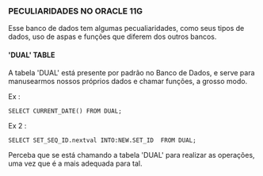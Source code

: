 ### PECULIARIDADES NO ORACLE 11G 

Esse banco de dados tem algumas pecualiaridades, como seus tipos de dados, uso de aspas e funções que diferem dos outros bancos.

#### 'DUAL' TABLE

A tabela 'DUAL' está presente por padrão no Banco de Dados, e serve para manusearmos nossos próprios dados e chamar funções, a grosso modo.

Ex : 

``
SELECT CURRENT_DATE() FROM DUAL;
``

Ex 2 : 

``
SELECT SET_SEQ_ID.nextval INTO:NEW.SET_ID 
FROM DUAL;
``

Perceba que se está chamando a tabela 'DUAL' para realizar as operações, uma vez que é a mais adequada para tal.
